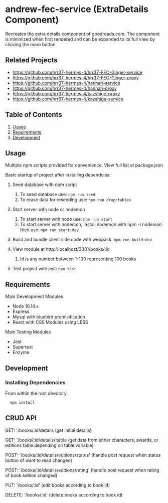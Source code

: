 # andrew-fec-service (ExtraDetails Component)

Recreates the extra details component of goodreads.com. The component is minimized when first rendered and can be expanded to its full view by clicking the more button.

## Related Projects

  - https://github.com/hrr37-hermes-4/hrr37-FEC-Ginger-service
  - https://github.com/hrr37-hermes-4/hrr37-FEC-Ginger-proxy
  - https://github.com/hrr37-hermes-4/hannah-service
  - https://github.com/hrr37-hermes-4/hannah-proxy
  - https://github.com/hrr37-hermes-4/kazshige-proxy
  - https://github.com/hrr37-hermes-4/kazshige-service

## Table of Contents

1. [Usage](#usage)
1. [Requirements](#requirements)
1. [Development](#development)

## Usage
Multiple npm scripts provided for convenience. View full list at package.json

Basic startup of project after installing dependcies:

1. Seed database with npm script
   1. To seed database use: `npm run seed`
   1. To erase data for reseeding use: `npm run drop:tables`

1. Start server with node or nodemon
   1. To start server with node use: `npm run start`
   1. To start server with nodemon, install nodemon with npm -i nodemon then use: `npm run start:dev`

1. Build and bundle client side code with webpack:
`npm run build:dev`

1. View module at http://localhost/3001/books/:id
   1. Id is any number between 1-100 representing 100 books

1. Test project with jest:
`npm test`


## Requirements
Main Development Modules
- Node 10.14.x
- Express
- Mysql with bluebird promisification
- React with CSS Modules using LESS

Main Testing Modules
- Jest
- Supertest
- Enzyme

## Development

### Installing Dependencies

From within the root directory:

```sh
  npm install
```

## CRUD API

GET: '/books/:id/details (get initial details)

GET: '/books/:id/details/:table (get data from either characters, awards, or editions table depending on table variable)

POST: '/books/:id/details/editions/status' (handle post request when status button of want to read changed)

POST: '/books/:id/details/editions/rating' (handle post request when rating of book edition changed)

PUT: '/books/:id' (edit books according to book id)

DELETE: '/books/:id' (delete books according to book id)
